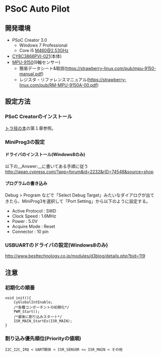 # PSoC Auto Pilot

## 開発環境
* PSoC Creator  3.0
	* Windows 7 Professional
	* Core i5 M460@2.53GHz
* [CY8C3866PVI-021](http://japan.cypress.com/?mpn=CY8C3866PVI-021)(本体)
* [MPU-9150](https://strawberry-linux.com/catalog/items?code=12150)(9軸センサー)
	* 簡易データシート&取説(https://strawberry-linux.com/pub/mpu-9150-manual.pdf)
	* レジスタ・リファレンスマニュアル(https://strawberry-linux.com/pub/RM-MPU-9150A-00.pdf)

## 設定方法
### PSoC Creatorのインストール
[トラ技の本](http://shop.cqpub.co.jp/hanbai/books/48/48221.html)の第１章参照。
### MiniProg3の設定
#### ドライバのインストール(Windows8のみ)
以下の__Answer:__に書いてある手順に従う  
http://japan.cypress.com/?app=forum&id=2232&rID=74548&source=shop
#### プログラムの書き込み
Debug > Program などで「Select Debug Target」みたいなダイアログが出てきたら、MiniProg3を選択して「Port Setting」から以下のように設定する。

* Active Protocol : SWD
* Clock Speed : 1.6MHz
* Power : 5.0V
* Acquire Mode : Reset
* Connector : 10 pin

### USBUARTのドライバの設定(Windows8のみ)
http://www.besttechnology.co.jp/modules/d3blog/details.php?bid=119

## 注意
### 初期化の順番
	void init(){
		CyGlobalIntEnable;
		/*各種コンポーネントの初期化*/
		PWM_Start();
		/*最後に割り込みスタート*/
		ISR_MAIN_StartEx(ISR_MAIN);
	}
### 割り込み優先順位(Priorityの値順)
`I2C_I2C_IRQ < UART関係 < ISR_SENSOR <= ISR_MAIN < その他`